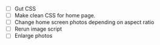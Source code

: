 - [ ] Gut CSS 
- [ ] Make clean CSS for home page. 
- [ ] Change home screen photos depending on aspect ratio
- [ ] Rerun image script
- [ ] Enlarge photos